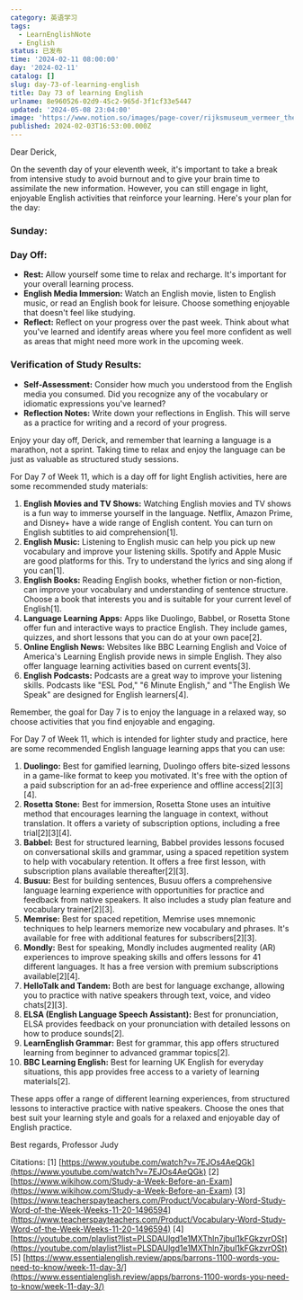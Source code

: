 ```yaml
---
category: 英语学习
tags:
  - LearnEnglishNote
  - English
status: 已发布
time: '2024-02-11 08:00:00'
day: '2024-02-11'
catalog: []
slug: day-73-of-learning-english
title: Day 73 of learning English
urlname: 8e960526-02d9-45c2-965d-3f1cf33e5447
updated: '2024-05-08 23:04:00'
image: 'https://www.notion.so/images/page-cover/rijksmuseum_vermeer_the_milkmaid.jpg'
published: 2024-02-03T16:53:00.000Z
---
```


Dear Derick,


On the seventh day of your eleventh week, it's important to take a break from intensive study to avoid burnout and to give your brain time to assimilate the new information. However, you can still engage in light, enjoyable English activities that reinforce your learning. Here's your plan for the day:


### Sunday:


### Day Off:

- **Rest:** Allow yourself some time to relax and recharge. It's important for your overall learning process.
- **English Media Immersion:** Watch an English movie, listen to English music, or read an English book for leisure. Choose something enjoyable that doesn't feel like studying.
- **Reflect:** Reflect on your progress over the past week. Think about what you've learned and identify areas where you feel more confident as well as areas that might need more work in the upcoming week.

### Verification of Study Results:

- **Self-Assessment:** Consider how much you understood from the English media you consumed. Did you recognize any of the vocabulary or idiomatic expressions you've learned?
- **Reflection Notes:** Write down your reflections in English. This will serve as a practice for writing and a record of your progress.

Enjoy your day off, Derick, and remember that learning a language is a marathon, not a sprint. Taking time to relax and enjoy the language can be just as valuable as structured study sessions.


For Day 7 of Week 11, which is a day off for light English activities, here are some recommended study materials:

1. **English Movies and TV Shows:** Watching English movies and TV shows is a fun way to immerse yourself in the language. Netflix, Amazon Prime, and Disney+ have a wide range of English content. You can turn on English subtitles to aid comprehension[1].
2. **English Music:** Listening to English music can help you pick up new vocabulary and improve your listening skills. Spotify and Apple Music are good platforms for this. Try to understand the lyrics and sing along if you can[1].
3. **English Books:** Reading English books, whether fiction or non-fiction, can improve your vocabulary and understanding of sentence structure. Choose a book that interests you and is suitable for your current level of English[1].
4. **Language Learning Apps:** Apps like Duolingo, Babbel, or Rosetta Stone offer fun and interactive ways to practice English. They include games, quizzes, and short lessons that you can do at your own pace[2].
5. **Online English News:** Websites like BBC Learning English and Voice of America's Learning English provide news in simple English. They also offer language learning activities based on current events[3].
6. **English Podcasts:** Podcasts are a great way to improve your listening skills. Podcasts like "ESL Pod," "6 Minute English," and "The English We Speak" are designed for English learners[4].

Remember, the goal for Day 7 is to enjoy the language in a relaxed way, so choose activities that you find enjoyable and engaging.


For Day 7 of Week 11, which is intended for lighter study and practice, here are some recommended English language learning apps that you can use:

1. **Duolingo:** Best for gamified learning, Duolingo offers bite-sized lessons in a game-like format to keep you motivated. It's free with the option of a paid subscription for an ad-free experience and offline access[2][3][4].
2. **Rosetta Stone:** Best for immersion, Rosetta Stone uses an intuitive method that encourages learning the language in context, without translation. It offers a variety of subscription options, including a free trial[2][3][4].
3. **Babbel:** Best for structured learning, Babbel provides lessons focused on conversational skills and grammar, using a spaced repetition system to help with vocabulary retention. It offers a free first lesson, with subscription plans available thereafter[2][3].
4. **Busuu:** Best for building sentences, Busuu offers a comprehensive language learning experience with opportunities for practice and feedback from native speakers. It also includes a study plan feature and vocabulary trainer[2][3].
5. **Memrise:** Best for spaced repetition, Memrise uses mnemonic techniques to help learners memorize new vocabulary and phrases. It's available for free with additional features for subscribers[2][3].
6. **Mondly:** Best for speaking, Mondly includes augmented reality (AR) experiences to improve speaking skills and offers lessons for 41 different languages. It has a free version with premium subscriptions available[2][4].
7. **HelloTalk and Tandem:** Both are best for language exchange, allowing you to practice with native speakers through text, voice, and video chats[2][3].
8. **ELSA (English Language Speech Assistant):** Best for pronunciation, ELSA provides feedback on your pronunciation with detailed lessons on how to produce sounds[2].
9. **LearnEnglish Grammar:** Best for grammar, this app offers structured learning from beginner to advanced grammar topics[2].
10. **BBC Learning English:** Best for learning UK English for everyday situations, this app provides free access to a variety of learning materials[2].

These apps offer a range of different learning experiences, from structured lessons to interactive practice with native speakers. Choose the ones that best suit your learning style and goals for a relaxed and enjoyable day of English practice.


Best regards,
Professor Judy


Citations:
[1] [https://www.youtube.com/watch?v=7EJOs4AeQGk](https://www.youtube.com/watch?v=7EJOs4AeQGk)
[2] [https://www.wikihow.com/Study-a-Week-Before-an-Exam](https://www.wikihow.com/Study-a-Week-Before-an-Exam)
[3] [https://www.teacherspayteachers.com/Product/Vocabulary-Word-Study-Word-of-the-Week-Weeks-11-20-1496594](https://www.teacherspayteachers.com/Product/Vocabulary-Word-Study-Word-of-the-Week-Weeks-11-20-1496594)
[4] [https://youtube.com/playlist?list=PLSDAUlgd1e1MXThln7jbul1kFGkzvrOSt](https://youtube.com/playlist?list=PLSDAUlgd1e1MXThln7jbul1kFGkzvrOSt)
[5] [https://www.essentialenglish.review/apps/barrons-1100-words-you-need-to-know/week-11-day-3/](https://www.essentialenglish.review/apps/barrons-1100-words-you-need-to-know/week-11-day-3/)

